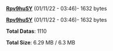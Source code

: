 [**Rpv9huSY**](/data/Rpv9huSY.txt) (01/11/22 - 03:46)- 1632 bytes

[**Rpv9huSY**](/data/Rpv9huSY.txt) (01/11/22 - 03:46)- 1632 bytes

**Total Datas**: 1110

**Total Size**: 6.29 MB / 6.3 MB
